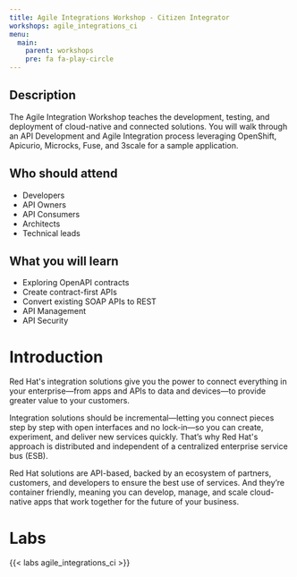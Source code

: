 ```yaml
---
title: Agile Integrations Workshop - Citizen Integrator
workshops: agile_integrations_ci
menu:
  main:
    parent: workshops
    pre: fa fa-play-circle
---
```

## Description

The Agile Integration Workshop teaches the development, testing, and deployment of cloud-native and connected solutions.  You will walk through an API Development and Agile Integration process leveraging OpenShift, Apicurio, Microcks, Fuse, and 3scale for a sample application.

## Who should attend

- Developers
- API Owners
- API Consumers
- Architects
- Technical leads

## What you will learn

- Exploring OpenAPI contracts
- Create contract-first APIs
- Convert existing SOAP APIs to REST
- API Management
- API Security

# Introduction

Red Hat's integration solutions give you the power to connect everything in your enterprise—from apps and APIs to data and devices—to provide greater value to your customers.

Integration solutions should be incremental—letting you connect pieces step by step with open interfaces and no lock-in—so you can create, experiment, and deliver new services quickly. That’s why Red Hat's approach is distributed and independent of a centralized enterprise service bus (ESB).

Red Hat solutions are API-based, backed by an ecosystem of partners, customers, and developers to ensure the best use of services. And they’re container friendly, meaning you can develop, manage, and scale cloud-native apps that work together for the future of your business.

# Labs

{{< labs agile_integrations_ci >}}
